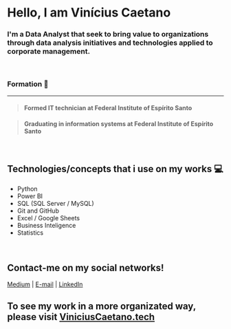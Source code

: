 # Hello, I am Vinícius Caetano


### I'm a Data Analyst that seek to bring value to organizations through data analysis initiatives and technologies applied to corporate management.
<br>


### Formation :book:
----
> #### Formed IT technician at Federal Institute of Espírito Santo

> #### Graduating in information systems at Federal Institute of Espírito Santo  
<br>

Technologies/concepts that i use on my works :computer:
----
  - Python
  - Power BI
  - SQL (SQL Server / MySQL)
  - Git and GitHub
  - Excel / Google Sheets
  - Business Inteligence 
  - Statistics
<br>

## Contact-me on my social networks!

[Medium](https://medium.com/@ViniCaetanoBR) | [E-mail](mailto:viniciusgcaetano@hotmail.com) | [LinkedIn](https://www.linkedin.com/in/viniciusgcaetano/?locale=en_US)

## To see my work in a more organizated way, please visit [ViniciusCaetano.tech](www.viniciuscaetano.tech)





